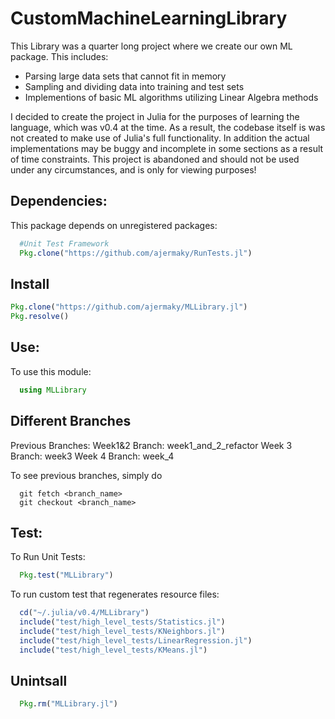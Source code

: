# CustomMachineLearningLibrary
This Library was a quarter long project where we create our own ML package.
This includes:
* Parsing large data sets that cannot fit in memory
* Sampling and dividing data into training and test sets
* Implementions of basic ML algorithms utilizing Linear Algebra methods

I decided to create the project in Julia for the purposes of learning the
language, which was v0.4 at the time. As a result, the codebase itself is
was not created to make use of Julia's full functionality. In addition
the actual implementations may be buggy and incomplete in some sections
as a result of time constraints. This project is abandoned and should not be
used under any circumstances, and is only for viewing purposes!

## Dependencies:
This package depends on unregistered packages:
```julia
  #Unit Test Framework
  Pkg.clone("https://github.com/ajermaky/RunTests.jl")
```

## Install
```julia
Pkg.clone("https://github.com/ajermaky/MLLibrary.jl")
Pkg.resolve()
```

## Use:

To use this module:
```julia
  using MLLibrary
```
## Different Branches
Previous Branches:
Week1&2 Branch: week1_and_2_refactor
Week 3 Branch: week3
Week 4 Branch: week_4

To see previous branches, simply do
```git
  git fetch <branch_name>
  git checkout <branch_name>

```

## Test:

To Run Unit Tests:
```julia
  Pkg.test("MLLibrary")
```

To run custom test that regenerates resource files:
```julia
  cd("~/.julia/v0.4/MLLibrary")
  include("test/high_level_tests/Statistics.jl")
  include("test/high_level_tests/KNeighbors.jl")
  include("test/high_level_tests/LinearRegression.jl")
  include("test/high_level_tests/KMeans.jl")
```
## Unintsall
```julia
  Pkg.rm("MLLibrary.jl")
```
